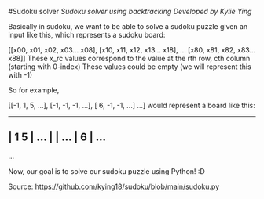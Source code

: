 #Sudoku solver
*Sudoku solver using backtracking*
*Developed by Kylie Ying* 

Basically in sudoku, we want to be able to solve a sudoku puzzle given an input like this, which represents a sudoku board:

[[x00, x01, x02, x03... x08],
 [x10, x11, x12, x13... x18],
 ...
 [x80, x81, x82, x83... x88]]
These x_rc values correspond to the value at the rth row, cth column (starting with 0-index) These values could be empty (we will represent this with -1)

So for example,

[[-1,  1,  5, ...],
 [-1, -1, -1, ...],
 [ 6, -1, -1, ...]
 ...]
would represent a board like this:

 -----------
|     1   5 | ...
|           | ...
| 6         | ...
 -----------
 ...
 
Now, our goal is to solve our sudoku puzzle using Python! :D

Source: https://github.com/kying18/sudoku/blob/main/sudoku.py
